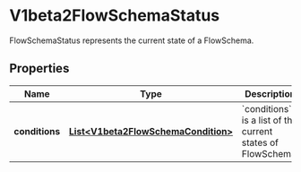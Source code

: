 

# V1beta2FlowSchemaStatus

FlowSchemaStatus represents the current state of a FlowSchema.

## Properties

| Name | Type | Description | Notes |
|------------ | ------------- | ------------- | -------------|
|**conditions** | [**List&lt;V1beta2FlowSchemaCondition&gt;**](V1beta2FlowSchemaCondition.md) | &#x60;conditions&#x60; is a list of the current states of FlowSchema. |  [optional] |



